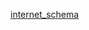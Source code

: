 [internet_schema](https://raw.githubusercontent.com/lienha/phase_0_unit_3/master/week_8_and_9/4_SQL/your_own_db/internet_schema.jpg)